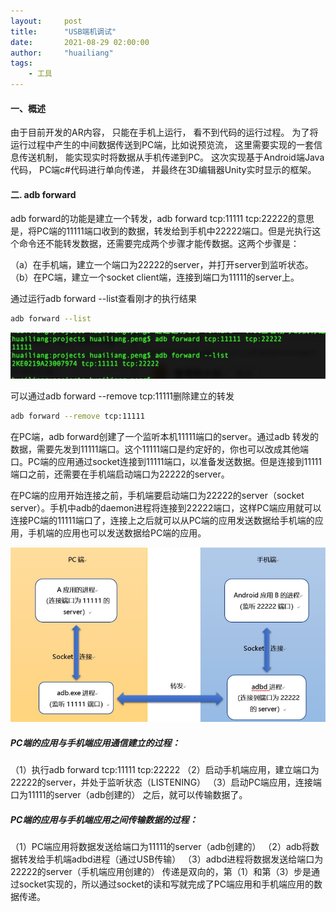 ```yaml
---
layout:     post
title:      "USB端机调试"
date:       2021-08-29 02:00:00
author:     "huailiang"
tags:
    - 工具
---
```



#### 一、概述



由于目前开发的AR内容， 只能在手机上运行， 看不到代码的运行过程。 为了将运行过程中产生的中间数据传送到PC端，比如说预览流， 这里需要实现的一套信息传送机制， 能实现实时将数据从手机传递到PC。 这次实现基于Android端Java代码， PC端c#代码进行单向传递， 并最终在3D编辑器Unity实时显示的框架。

#### 二. adb forward

adb forward的功能是建立一个转发，adb forward tcp:11111 tcp:22222的意思是，将PC端的11111端口收到的数据，转发给到手机中22222端口。但是光执行这个命令还不能转发数据，还需要完成两个步骤才能传数据。这两个步骤是：

（a）在手机端，建立一个端口为22222的server，并打开server到监听状态。
（b）在PC端，建立一个socket client端，连接到端口为11111的server上。


通过运行adb forward --list查看刚才的执行结果

```sh
adb forward --list
```


![](/img/post-android/adb1.jpg)


可以通过adb forward --remove tcp:11111删除建立的转发

```sh
adb forward --remove tcp:11111
```

在PC端，adb forward创建了一个监听本机11111端口的server。通过adb 转发的数据，需要先发到11111端口。这个11111端口是约定好的，你也可以改成其他端口。PC端的应用通过socket连接到11111端口，以准备发送数据。但是连接到11111端口之前，还需要在手机端启动端口为22222的server。


在PC端的应用开始连接之前，手机端要启动端口为22222的server（socket server）。手机中adb的daemon进程将连接到22222端口，这样PC端应用就可以连接PC端的11111端口了，连接上之后就可以从PC端的应用发送数据给手机端的应用，手机端的应用也可以发送数据给PC端的应用。

![](/img/post-android/adb2.jpg)



##### PC端的应用与手机端应用通信建立的过程：
（1）执行adb forward tcp:11111 tcp:22222
（2）启动手机端应用，建立端口为22222的server，并处于监听状态（LISTENING）
（3）启动PC端应用，连接端口为11111的server（adb创建的）
之后，就可以传输数据了。

##### PC端的应用与手机端应用之间传输数据的过程：
（1）PC端应用将数据发送给端口为11111的server（adb创建的）
（2）adb将数据转发给手机端adbd进程（通过USB传输）
（3）adbd进程将数据发送给端口为22222的server（手机端应用创建的）
传递是双向的，第（1）和第（3）步是通过socket实现的，所以通过socket的读和写就完成了PC端应用和手机端应用的数据传递。



[i1]: https://blog.csdn.net/u013553529/article/details/80036227
[i2]: https://www.jianshu.com/p/fabaad5486bf
[i3]: https://github.com/huailiang/adb-connect
